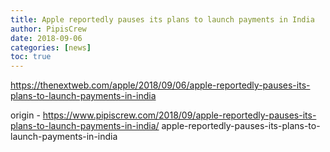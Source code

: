 ```yaml
---
title: Apple reportedly pauses its plans to launch payments in India
author: PipisCrew
date: 2018-09-06
categories: [news]
toc: true
---
```


https://thenextweb.com/apple/2018/09/06/apple-reportedly-pauses-its-plans-to-launch-payments-in-india

origin - https://www.pipiscrew.com/2018/09/apple-reportedly-pauses-its-plans-to-launch-payments-in-india/ apple-reportedly-pauses-its-plans-to-launch-payments-in-india